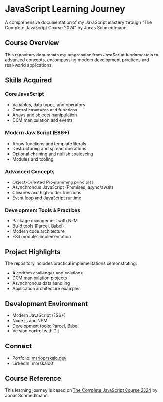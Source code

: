 # JavaScript Learning Journey
A comprehensive documentation of my JavaScript mastery through "The Complete JavaScript Course 2024" by Jonas Schmedtmann.

## Course Overview
This repository documents my progression from JavaScript fundamentals to advanced concepts, encompassing modern development practices and real-world applications.

## Skills Acquired

### Core JavaScript
- Variables, data types, and operators
- Control structures and functions
- Arrays and objects manipulation
- DOM manipulation and events

### Modern JavaScript (ES6+)
- Arrow functions and template literals
- Destructuring and spread operations
- Optional chaining and nullish coalescing
- Modules and tooling

### Advanced Concepts
- Object-Oriented Programming principles
- Asynchronous JavaScript (Promises, async/await)
- Closures and high-order functions
- Event loop and JavaScript runtime

### Development Tools & Practices
- Package management with NPM
- Build tools (Parcel, Babel)
- Modern code architecture
- ES6 modules implementation

## Project Highlights
The repository includes practical implementations demonstrating:
- Algorithm challenges and solutions
- DOM manipulation projects
- Asynchronous data handling
- Application architecture examples

## Development Environment
- Modern JavaScript (ES6+)
- Node.js and NPM
- Development tools: Parcel, Babel
- Version control with Git

## Connect
- Portfolio: [marioprskalo.dev](https://www.marioprskalo.dev/)
- LinkedIn: [mprskalo01](https://linkedin.com/in/mprskalo01/)

## Course Reference
This learning journey is based on [The Complete JavaScript Course 2024](https://www.udemy.com/course/the-complete-javascript-course/) by Jonas Schmedtmann.
